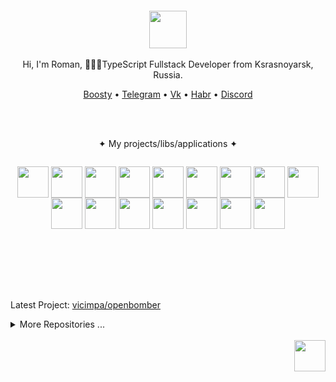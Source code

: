 <div align="center">
  <br/>
  <br/>
  <br/>
  <br/>
  <img width="60" height="60" src="https://github.com/vicimpa.png" />
  <br/>
  <br/>
  Hi, I'm Roman, 👨🏽‍💻TypeScript Fullstack Developer from Ksrasnoyarsk, Russia.
  <br/>
  <p>
    <a href="https://boosty.to/vic_dev">Boosty</a> • 
    <a href="https://t.me/vic_dev">Telegram</a> • 
    <a href="https://vk.com/vicimpa">Vk</a> • 
    <a href="https://career.habr.com/vic_dev">Habr</a> • 
    <a href="https://discord.com/users/658403244749488177">Discord</a>
  </p>
  <br>
  <br>

   ✦ My projects/libs/applications ✦
   <p style="display: inline-block">
    <a target="_blank" href="https://www.npmjs.com/package/@vicimpa/data-buffer"><img align="center" height="50" width="50" src="https://github.com/user-attachments/assets/4502f140-ab17-417b-9c12-88ead684222b"></a>
     <a target="_blank" href="https://www.npmjs.com/package/@vicimpa/data-pack"><img align="center" height="50" width="50" src="https://github.com/user-attachments/assets/b5f5e67d-dd32-45c2-90de-b4f12a35e7b8"></a>
     <a target="_blank" href="https://www.npmjs.com/package/@vicimpa/decorators"><img align="center" height="50" width="50" src="https://github.com/user-attachments/assets/f91b8f85-c636-4df5-8679-7c4670cf66e4"></a>
     <a target="_blank" href="https://www.npmjs.com/package/@vicimpa/easy-drag"><img align="center" height="50" width="50" src="https://github.com/user-attachments/assets/13b028ad-c879-454a-a36e-956374305466"></a>
     <a target="_blank" href="https://www.npmjs.com/package/@vicimpa/events"><img align="center" height="50" width="50" src="https://github.com/user-attachments/assets/632c3c78-0dce-440a-b514-9d10fbddba2b"></a>
     <a target="_blank" href="https://www.npmjs.com/package/@vicimpa/lib-vec2"><img align="center" height="50" width="50" src="https://github.com/user-attachments/assets/b5c2c18c-2eff-4382-ad65-7dce560307cc"></a>
     <a target="_blank" href="https://www.npmjs.com/package/@vicimpa/math"><img align="center" height="50" width="50" src="https://github.com/user-attachments/assets/a00c80cc-ebe7-4e8a-a74d-69d3d3796136"></a>
     <a target="_blank" href="https://www.npmjs.com/package/@vicimpa/nick-name"><img align="center" height="50" width="50" src="https://github.com/user-attachments/assets/96f43036-7396-4a9a-a1a7-66bbbe16df28"></a>
     <a target="_blank" href="https://www.npmjs.com/package/@vicimpa/observers"><img align="center" height="50" width="50" src="https://github.com/user-attachments/assets/76877ea1-7877-4f12-a26d-c61d1419a6d8"></a>
     <a target="_blank" href="https://www.npmjs.com/package/@vicimpa/perlin-noise"><img align="center" height="50" width="50" src="https://github.com/user-attachments/assets/d0489fbf-952b-4dd7-b74b-b8f4e4f0e858"></a>
     <a target="_blank" href="https://www.npmjs.com/package/@vicimpa/proto"><img align="center" height="50" width="50" src="https://github.com/user-attachments/assets/54d03a1e-f6c8-471c-b024-c4ffc7d1d948"></a>
     <a target="_blank" href="https://www.npmjs.com/package/@vicimpa/react-decorators"><img align="center" height="50" width="50" src="https://github.com/user-attachments/assets/d1876a80-02ed-40b1-97f5-d54ab4a784ce"></a>
     <a target="_blank" href="https://www.npmjs.com/package/@vicimpa/rsp"><img align="center" height="50" width="50" src="https://github.com/user-attachments/assets/55915d3a-da0c-46e8-bd20-4e9d966c3f92"></a>
     <a target="_blank" href="https://www.npmjs.com/package/@vicimpa/rubles"><img align="center" height="50" width="50" src="https://github.com/user-attachments/assets/8ff72897-a68c-4eb8-b0e0-f15f2426c2a4"></a>
     <a target="_blank" href="https://www.npmjs.com/package/@vicimpa/shared-state"><img align="center" height="50" width="50" src="https://github.com/user-attachments/assets/397f7c8b-2345-4f18-9c27-ebfecf408f62"></a>
     <a target="_blank" href="https://www.npmjs.com/package/@vicimpa/week-store"><img align="center" height="50" width="50" src="https://github.com/user-attachments/assets/d1a2455e-bc92-4845-83a3-c837326094d1"></a>
   </p>

  <br>
  <br>
  <br>
  <br>
  <br>
  <br>
</div>

<!--START_LAST_REPO-->
Latest Project: [vicimpa/openbomber](https://github.com/vicimpa/openbomber)
<!--END_LAST_REPO-->

<details>
<summary>More Repositories ...</summary>

<!--START_TABLE_REPOS-->
| Name | Homepage | Stars | Last Commit |
|-----------------------|--------------------------|--------|-------------|
| openbomber | [`#Homepage`](https://github.com/vicimpa/openbomber) | 88 | ![openbomber last commit](https://img.shields.io/github/last-commit/vicimpa/openbomber?style=flat&label=last) |
| chatroulette | [`#Homepage`](https://github.com/vicimpa/chatroulette) | 13 | ![chatroulette last commit](https://img.shields.io/github/last-commit/vicimpa/chatroulette?style=flat&label=last) |
| vicimpa-library | [`#Homepage`](https://github.com/vicimpa/vicimpa-library) | 12 | ![vicimpa-library last commit](https://img.shields.io/github/last-commit/vicimpa/vicimpa-library?style=flat&label=last) |
| scrappy-bird2 | [`#Homepage`](https://github.com/vicimpa/scrappy-bird2) | 5 | ![scrappy-bird2 last commit](https://img.shields.io/github/last-commit/vicimpa/scrappy-bird2?style=flat&label=last) |
| w-nodes | [`#Homepage`](https://github.com/vicimpa/w-nodes) | 4 | ![w-nodes last commit](https://img.shields.io/github/last-commit/vicimpa/w-nodes?style=flat&label=last) |
| my-player | [`#Homepage`](https://github.com/vicimpa/my-player) | 4 | ![my-player last commit](https://img.shields.io/github/last-commit/vicimpa/my-player?style=flat&label=last) |
| steam-confirmations | [`#Homepage`](https://github.com/vicimpa/steam-confirmations) | 3 | ![steam-confirmations last commit](https://img.shields.io/github/last-commit/vicimpa/steam-confirmations?style=flat&label=last) |
| processor-cpp | [`#Homepage`](https://github.com/vicimpa/processor-cpp) | 3 | ![processor-cpp last commit](https://img.shields.io/github/last-commit/vicimpa/processor-cpp?style=flat&label=last) |
| new-openbomber | [`#Homepage`](https://github.com/vicimpa/new-openbomber) | 3 | ![new-openbomber last commit](https://img.shields.io/github/last-commit/vicimpa/new-openbomber?style=flat&label=last) |
| console-clock | [`#Homepage`](https://github.com/vicimpa/console-clock) | 3 | ![console-clock last commit](https://img.shields.io/github/last-commit/vicimpa/console-clock?style=flat&label=last) |
| testworkfind | [`#Homepage`](https://github.com/vicimpa/testworkfind) | 2 | ![testworkfind last commit](https://img.shields.io/github/last-commit/vicimpa/testworkfind?style=flat&label=last) |
| snake-c- | [`#Homepage`](https://github.com/vicimpa/snake-c-) | 2 | ![snake-c- last commit](https://img.shields.io/github/last-commit/vicimpa/snake-c-?style=flat&label=last) |
| moviesearch | [`#Homepage`](https://github.com/vicimpa/moviesearch) | 2 | ![moviesearch last commit](https://img.shields.io/github/last-commit/vicimpa/moviesearch?style=flat&label=last) |
| discord-binary | [`#Homepage`](https://github.com/vicimpa/discord-binary) | 2 | ![discord-binary last commit](https://img.shields.io/github/last-commit/vicimpa/discord-binary?style=flat&label=last) |
| webaudio-playground | [`#Homepage`](https://github.com/vicimpa/webaudio-playground) | 1 | ![webaudio-playground last commit](https://img.shields.io/github/last-commit/vicimpa/webaudio-playground?style=flat&label=last) |
| vscode-material-darker | [`#Homepage`](https://github.com/vicimpa/vscode-material-darker) | 1 | ![vscode-material-darker last commit](https://img.shields.io/github/last-commit/vicimpa/vscode-material-darker?style=flat&label=last) |
| TomatoTimer | [`#Homepage`](https://github.com/vicimpa/TomatoTimer) | 1 | ![TomatoTimer last commit](https://img.shields.io/github/last-commit/vicimpa/TomatoTimer?style=flat&label=last) |
| tiktok-answer | [`#Homepage`](https://github.com/vicimpa/tiktok-answer) | 1 | ![tiktok-answer last commit](https://img.shields.io/github/last-commit/vicimpa/tiktok-answer?style=flat&label=last) |
| tic-tac-svelte | [`#Homepage`](https://github.com/vicimpa/tic-tac-svelte) | 1 | ![tic-tac-svelte last commit](https://img.shields.io/github/last-commit/vicimpa/tic-tac-svelte?style=flat&label=last) |
| tic-tac-php | [`#Homepage`](https://github.com/vicimpa/tic-tac-php) | 1 | ![tic-tac-php last commit](https://img.shields.io/github/last-commit/vicimpa/tic-tac-php?style=flat&label=last) |
| TestPlugin | [`#Homepage`](https://github.com/vicimpa/TestPlugin) | 1 | ![TestPlugin last commit](https://img.shields.io/github/last-commit/vicimpa/TestPlugin?style=flat&label=last) |
| test-video-work | [`#Homepage`](https://github.com/vicimpa/test-video-work) | 1 | ![test-video-work last commit](https://img.shields.io/github/last-commit/vicimpa/test-video-work?style=flat&label=last) |
| swc | [`#Homepage`](https://github.com/vicimpa/swc) | 1 | ![swc last commit](https://img.shields.io/github/last-commit/vicimpa/swc?style=flat&label=last) |
| snake-js | [`#Homepage`](https://github.com/vicimpa/snake-js) | 1 | ![snake-js last commit](https://img.shields.io/github/last-commit/vicimpa/snake-js?style=flat&label=last) |
| snake | [`#Homepage`](https://github.com/vicimpa/snake) | 1 | ![snake last commit](https://img.shields.io/github/last-commit/vicimpa/snake?style=flat&label=last) |
| ScrappyBird | [`#Homepage`](https://github.com/vicimpa/ScrappyBird) | 1 | ![ScrappyBird last commit](https://img.shields.io/github/last-commit/vicimpa/ScrappyBird?style=flat&label=last) |
| qiwi-sdk | [`#Homepage`](https://github.com/vicimpa/qiwi-sdk) | 1 | ![qiwi-sdk last commit](https://img.shields.io/github/last-commit/vicimpa/qiwi-sdk?style=flat&label=last) |
| preact-monaco-editor | [`#Homepage`](https://github.com/vicimpa/preact-monaco-editor) | 1 | ![preact-monaco-editor last commit](https://img.shields.io/github/last-commit/vicimpa/preact-monaco-editor?style=flat&label=last) |
| node-editor-2 | [`#Homepage`](https://github.com/vicimpa/node-editor-2) | 1 | ![node-editor-2 last commit](https://img.shields.io/github/last-commit/vicimpa/node-editor-2?style=flat&label=last) |
| node-editor | [`#Homepage`](https://github.com/vicimpa/node-editor) | 1 | ![node-editor last commit](https://img.shields.io/github/last-commit/vicimpa/node-editor?style=flat&label=last) |
| logo-particle-anim | [`#Homepage`](https://github.com/vicimpa/logo-particle-anim) | 1 | ![logo-particle-anim last commit](https://img.shields.io/github/last-commit/vicimpa/logo-particle-anim?style=flat&label=last) |
| lite-code-editor | [`#Homepage`](https://github.com/vicimpa/lite-code-editor) | 1 | ![lite-code-editor last commit](https://img.shields.io/github/last-commit/vicimpa/lite-code-editor?style=flat&label=last) |
| hbs-express | [`#Homepage`](https://github.com/vicimpa/hbs-express) | 1 | ![hbs-express last commit](https://img.shields.io/github/last-commit/vicimpa/hbs-express?style=flat&label=last) |
| graph-calc | [`#Homepage`](https://github.com/vicimpa/graph-calc) | 1 | ![graph-calc last commit](https://img.shields.io/github/last-commit/vicimpa/graph-calc?style=flat&label=last) |
| code-bench | [`#Homepage`](https://github.com/vicimpa/code-bench) | 1 | ![code-bench last commit](https://img.shields.io/github/last-commit/vicimpa/code-bench?style=flat&label=last) |
| browser-cli | [`#Homepage`](https://github.com/vicimpa/browser-cli) | 1 | ![browser-cli last commit](https://img.shields.io/github/last-commit/vicimpa/browser-cli?style=flat&label=last) |
| word-games-algorithm | [`#Homepage`](https://github.com/vicimpa/word-games-algorithm) | 0 | ![word-games-algorithm last commit](https://img.shields.io/github/last-commit/vicimpa/word-games-algorithm?style=flat&label=last) |
| windowed-ui | [`#Homepage`](https://github.com/vicimpa/windowed-ui) | 0 | ![windowed-ui last commit](https://img.shields.io/github/last-commit/vicimpa/windowed-ui?style=flat&label=last) |
| website | [`#Homepage`](https://github.com/vicimpa/website) | 0 | ![website last commit](https://img.shields.io/github/last-commit/vicimpa/website?style=flat&label=last) |
| weather | [`#Homepage`](https://github.com/vicimpa/weather) | 0 | ![weather last commit](https://img.shields.io/github/last-commit/vicimpa/weather?style=flat&label=last) |
| vscode-material-icon-theme | [`#Homepage`](https://github.com/vicimpa/vscode-material-icon-theme) | 0 | ![vscode-material-icon-theme last commit](https://img.shields.io/github/last-commit/vicimpa/vscode-material-icon-theme?style=flat&label=last) |
| ViteTilewindCSS | [`#Homepage`](https://github.com/vicimpa/ViteTilewindCSS) | 0 | ![ViteTilewindCSS last commit](https://img.shields.io/github/last-commit/vicimpa/ViteTilewindCSS?style=flat&label=last) |
| vite-plugin-react-swc | [`#Homepage`](https://github.com/vicimpa/vite-plugin-react-swc) | 0 | ![vite-plugin-react-swc last commit](https://img.shields.io/github/last-commit/vicimpa/vite-plugin-react-swc?style=flat&label=last) |
| vite-plugin-dart | [`#Homepage`](https://github.com/vicimpa/vite-plugin-dart) | 0 | ![vite-plugin-dart last commit](https://img.shields.io/github/last-commit/vicimpa/vite-plugin-dart?style=flat&label=last) |
| video-back | [`#Homepage`](https://github.com/vicimpa/video-back) | 0 | ![video-back last commit](https://img.shields.io/github/last-commit/vicimpa/video-back?style=flat&label=last) |
| vicimpa.github.io | [`#Homepage`](https://github.com/vicimpa/vicimpa.github.io) | 0 | ![vicimpa.github.io last commit](https://img.shields.io/github/last-commit/vicimpa/vicimpa.github.io?style=flat&label=last) |
| valibot | [`#Homepage`](https://github.com/vicimpa/valibot) | 0 | ![valibot last commit](https://img.shields.io/github/last-commit/vicimpa/valibot?style=flat&label=last) |
| valantis-test | [`#Homepage`](https://github.com/vicimpa/valantis-test) | 0 | ![valantis-test last commit](https://img.shields.io/github/last-commit/vicimpa/valantis-test?style=flat&label=last) |
| typescript-transform-paths | [`#Homepage`](https://github.com/vicimpa/typescript-transform-paths) | 0 | ![typescript-transform-paths last commit](https://img.shields.io/github/last-commit/vicimpa/typescript-transform-paths?style=flat&label=last) |
| types-canvas | [`#Homepage`](https://github.com/vicimpa/types-canvas) | 0 | ![types-canvas last commit](https://img.shields.io/github/last-commit/vicimpa/types-canvas?style=flat&label=last) |
| ts-node-opskins | [`#Homepage`](https://github.com/vicimpa/ts-node-opskins) | 0 | ![ts-node-opskins last commit](https://img.shields.io/github/last-commit/vicimpa/ts-node-opskins?style=flat&label=last) |
| trueLMAO | [`#Homepage`](https://github.com/vicimpa/trueLMAO) | 0 | ![trueLMAO last commit](https://img.shields.io/github/last-commit/vicimpa/trueLMAO?style=flat&label=last) |
| treegame-test | [`#Homepage`](https://github.com/vicimpa/treegame-test) | 0 | ![treegame-test last commit](https://img.shields.io/github/last-commit/vicimpa/treegame-test?style=flat&label=last) |
| tree-node | [`#Homepage`](https://github.com/vicimpa/tree-node) | 0 | ![tree-node last commit](https://img.shields.io/github/last-commit/vicimpa/tree-node?style=flat&label=last) |
| trash-signals | [`#Homepage`](https://github.com/vicimpa/trash-signals) | 0 | ![trash-signals last commit](https://img.shields.io/github/last-commit/vicimpa/trash-signals?style=flat&label=last) |
| tic-tac | [`#Homepage`](https://github.com/vicimpa/tic-tac) | 0 | ![tic-tac last commit](https://img.shields.io/github/last-commit/vicimpa/tic-tac?style=flat&label=last) |
| tetris | [`#Homepage`](https://github.com/vicimpa/tetris) | 0 | ![tetris last commit](https://img.shields.io/github/last-commit/vicimpa/tetris?style=flat&label=last) |
| test-work-gj | [`#Homepage`](https://github.com/vicimpa/test-work-gj) | 0 | ![test-work-gj last commit](https://img.shields.io/github/last-commit/vicimpa/test-work-gj?style=flat&label=last) |
| test-work | [`#Homepage`](https://github.com/vicimpa/test-work) | 0 | ![test-work last commit](https://img.shields.io/github/last-commit/vicimpa/test-work?style=flat&label=last) |
| test-vue3-task | [`#Homepage`](https://github.com/vicimpa/test-vue3-task) | 0 | ![test-vue3-task last commit](https://img.shields.io/github/last-commit/vicimpa/test-vue3-task?style=flat&label=last) |
| test-vercel-deploy | [`#Homepage`](https://github.com/vicimpa/test-vercel-deploy) | 0 | ![test-vercel-deploy last commit](https://img.shields.io/github/last-commit/vicimpa/test-vercel-deploy?style=flat&label=last) |
| test-test | [`#Homepage`](https://github.com/vicimpa/test-test) | 0 | ![test-test last commit](https://img.shields.io/github/last-commit/vicimpa/test-test?style=flat&label=last) |
| test-task | [`#Homepage`](https://github.com/vicimpa/test-task) | 0 | ![test-task last commit](https://img.shields.io/github/last-commit/vicimpa/test-task?style=flat&label=last) |
| test-stream | [`#Homepage`](https://github.com/vicimpa/test-stream) | 0 | ![test-stream last commit](https://img.shields.io/github/last-commit/vicimpa/test-stream?style=flat&label=last) |
| test-server | [`#Homepage`](https://github.com/vicimpa/test-server) | 0 | ![test-server last commit](https://img.shields.io/github/last-commit/vicimpa/test-server?style=flat&label=last) |
| test-react | [`#Homepage`](https://github.com/vicimpa/test-react) | 0 | ![test-react last commit](https://img.shields.io/github/last-commit/vicimpa/test-react?style=flat&label=last) |
| test-project | [`#Homepage`](https://github.com/vicimpa/test-project) | 0 | ![test-project last commit](https://img.shields.io/github/last-commit/vicimpa/test-project?style=flat&label=last) |
| test-preact | [`#Homepage`](https://github.com/vicimpa/test-preact) | 0 | ![test-preact last commit](https://img.shields.io/github/last-commit/vicimpa/test-preact?style=flat&label=last) |
| test-job | [`#Homepage`](https://github.com/vicimpa/test-job) | 0 | ![test-job last commit](https://img.shields.io/github/last-commit/vicimpa/test-job?style=flat&label=last) |
| Test-FE | [`#Homepage`](https://github.com/vicimpa/Test-FE) | 0 | ![Test-FE last commit](https://img.shields.io/github/last-commit/vicimpa/Test-FE?style=flat&label=last) |
| Test-BE | [`#Homepage`](https://github.com/vicimpa/Test-BE) | 0 | ![Test-BE last commit](https://img.shields.io/github/last-commit/vicimpa/Test-BE?style=flat&label=last) |
| terminus | [`#Homepage`](https://github.com/vicimpa/terminus) | 0 | ![terminus last commit](https://img.shields.io/github/last-commit/vicimpa/terminus?style=flat&label=last) |
| template-vite-ts | [`#Homepage`](https://github.com/vicimpa/template-vite-ts) | 0 | ![template-vite-ts last commit](https://img.shields.io/github/last-commit/vicimpa/template-vite-ts?style=flat&label=last) |
| tanks | [`#Homepage`](https://github.com/vicimpa/tanks) | 0 | ![tanks last commit](https://img.shields.io/github/last-commit/vicimpa/tanks?style=flat&label=last) |
| swelte-tic-tac-toe | [`#Homepage`](https://github.com/vicimpa/swelte-tic-tac-toe) | 0 | ![swelte-tic-tac-toe last commit](https://img.shields.io/github/last-commit/vicimpa/swelte-tic-tac-toe?style=flat&label=last) |
| SpaceEngineers | [`#Homepage`](https://github.com/vicimpa/SpaceEngineers) | 0 | ![SpaceEngineers last commit](https://img.shields.io/github/last-commit/vicimpa/SpaceEngineers?style=flat&label=last) |
| Soundux | [`#Homepage`](https://github.com/vicimpa/Soundux) | 0 | ![Soundux last commit](https://img.shields.io/github/last-commit/vicimpa/Soundux?style=flat&label=last) |
| social-net-client | [`#Homepage`](https://github.com/vicimpa/social-net-client) | 0 | ![social-net-client last commit](https://img.shields.io/github/last-commit/vicimpa/social-net-client?style=flat&label=last) |
| snake-python | [`#Homepage`](https://github.com/vicimpa/snake-python) | 0 | ![snake-python last commit](https://img.shields.io/github/last-commit/vicimpa/snake-python?style=flat&label=last) |
| slash-create | [`#Homepage`](https://github.com/vicimpa/slash-create) | 0 | ![slash-create last commit](https://img.shields.io/github/last-commit/vicimpa/slash-create?style=flat&label=last) |
| simple-svelte-ui | [`#Homepage`](https://github.com/vicimpa/simple-svelte-ui) | 0 | ![simple-svelte-ui last commit](https://img.shields.io/github/last-commit/vicimpa/simple-svelte-ui?style=flat&label=last) |
| simple-react-tabs | [`#Homepage`](https://github.com/vicimpa/simple-react-tabs) | 0 | ![simple-react-tabs last commit](https://img.shields.io/github/last-commit/vicimpa/simple-react-tabs?style=flat&label=last) |
| simple-hexagonal-render | [`#Homepage`](https://github.com/vicimpa/simple-hexagonal-render) | 0 | ![simple-hexagonal-render last commit](https://img.shields.io/github/last-commit/vicimpa/simple-hexagonal-render?style=flat&label=last) |
| simple-chat | [`#Homepage`](https://github.com/vicimpa/simple-chat) | 0 | ![simple-chat last commit](https://img.shields.io/github/last-commit/vicimpa/simple-chat?style=flat&label=last) |
| shared-state | [`#Homepage`](https://github.com/vicimpa/shared-state) | 0 | ![shared-state last commit](https://img.shields.io/github/last-commit/vicimpa/shared-state?style=flat&label=last) |
| script-composer | [`#Homepage`](https://github.com/vicimpa/script-composer) | 0 | ![script-composer last commit](https://img.shields.io/github/last-commit/vicimpa/script-composer?style=flat&label=last) |
| ruletka-demo | [`#Homepage`](https://github.com/vicimpa/ruletka-demo) | 0 | ![ruletka-demo last commit](https://img.shields.io/github/last-commit/vicimpa/ruletka-demo?style=flat&label=last) |
| RocketLauncher2 | [`#Homepage`](https://github.com/vicimpa/RocketLauncher2) | 0 | ![RocketLauncher2 last commit](https://img.shields.io/github/last-commit/vicimpa/RocketLauncher2?style=flat&label=last) |
| road-keys | [`#Homepage`](https://github.com/vicimpa/road-keys) | 0 | ![road-keys last commit](https://img.shields.io/github/last-commit/vicimpa/road-keys?style=flat&label=last) |
| regions-city | [`#Homepage`](https://github.com/vicimpa/regions-city) | 0 | ![regions-city last commit](https://img.shields.io/github/last-commit/vicimpa/regions-city?style=flat&label=last) |
| react-valtio-state | [`#Homepage`](https://github.com/vicimpa/react-valtio-state) | 0 | ![react-valtio-state last commit](https://img.shields.io/github/last-commit/vicimpa/react-valtio-state?style=flat&label=last) |
| react-todo-app | [`#Homepage`](https://github.com/vicimpa/react-todo-app) | 0 | ![react-todo-app last commit](https://img.shields.io/github/last-commit/vicimpa/react-todo-app?style=flat&label=last) |
| react-test-ffff | [`#Homepage`](https://github.com/vicimpa/react-test-ffff) | 0 | ![react-test-ffff last commit](https://img.shields.io/github/last-commit/vicimpa/react-test-ffff?style=flat&label=last) |
| react-signals-cart | [`#Homepage`](https://github.com/vicimpa/react-signals-cart) | 0 | ![react-signals-cart last commit](https://img.shields.io/github/last-commit/vicimpa/react-signals-cart?style=flat&label=last) |
| react-mapbox-gl | [`#Homepage`](https://github.com/vicimpa/react-mapbox-gl) | 0 | ![react-mapbox-gl last commit](https://img.shields.io/github/last-commit/vicimpa/react-mapbox-gl?style=flat&label=last) |
| racing-3d | [`#Homepage`](https://github.com/vicimpa/racing-3d) | 0 | ![racing-3d last commit](https://img.shields.io/github/last-commit/vicimpa/racing-3d?style=flat&label=last) |
| Quiz_Vue | [`#Homepage`](https://github.com/vicimpa/Quiz_Vue) | 0 | ![Quiz_Vue last commit](https://img.shields.io/github/last-commit/vicimpa/Quiz_Vue?style=flat&label=last) |
| public-keys | [`#Homepage`](https://github.com/vicimpa/public-keys) | 0 | ![public-keys last commit](https://img.shields.io/github/last-commit/vicimpa/public-keys?style=flat&label=last) |
| proxy6-api | [`#Homepage`](https://github.com/vicimpa/proxy6-api) | 0 | ![proxy6-api last commit](https://img.shields.io/github/last-commit/vicimpa/proxy6-api?style=flat&label=last) |
| project-templates | [`#Homepage`](https://github.com/vicimpa/project-templates) | 0 | ![project-templates last commit](https://img.shields.io/github/last-commit/vicimpa/project-templates?style=flat&label=last) |
| PLC-save-editor | [`#Homepage`](https://github.com/vicimpa/PLC-save-editor) | 0 | ![PLC-save-editor last commit](https://img.shields.io/github/last-commit/vicimpa/PLC-save-editor?style=flat&label=last) |
| pixel-tile-editor | [`#Homepage`](https://github.com/vicimpa/pixel-tile-editor) | 0 | ![pixel-tile-editor last commit](https://img.shields.io/github/last-commit/vicimpa/pixel-tile-editor?style=flat&label=last) |
| Parachute | [`#Homepage`](https://github.com/vicimpa/Parachute) | 0 | ![Parachute last commit](https://img.shields.io/github/last-commit/vicimpa/Parachute?style=flat&label=last) |
| pannellum | [`#Homepage`](https://github.com/vicimpa/pannellum) | 0 | ![pannellum last commit](https://img.shields.io/github/last-commit/vicimpa/pannellum?style=flat&label=last) |
| pairs | [`#Homepage`](https://github.com/vicimpa/pairs) | 0 | ![pairs last commit](https://img.shields.io/github/last-commit/vicimpa/pairs?style=flat&label=last) |
| openapi-typescript-codegen | [`#Homepage`](https://github.com/vicimpa/openapi-typescript-codegen) | 0 | ![openapi-typescript-codegen last commit](https://img.shields.io/github/last-commit/vicimpa/openapi-typescript-codegen?style=flat&label=last) |
| openapi-ts | [`#Homepage`](https://github.com/vicimpa/openapi-ts) | 0 | ![openapi-ts last commit](https://img.shields.io/github/last-commit/vicimpa/openapi-ts?style=flat&label=last) |
| obs-mac-virtualcam | [`#Homepage`](https://github.com/vicimpa/obs-mac-virtualcam) | 0 | ![obs-mac-virtualcam last commit](https://img.shields.io/github/last-commit/vicimpa/obs-mac-virtualcam?style=flat&label=last) |
| nodebestpractices | [`#Homepage`](https://github.com/vicimpa/nodebestpractices) | 0 | ![nodebestpractices last commit](https://img.shields.io/github/last-commit/vicimpa/nodebestpractices?style=flat&label=last) |
| node-ViGEmClient | [`#Homepage`](https://github.com/vicimpa/node-ViGEmClient) | 0 | ![node-ViGEmClient last commit](https://img.shields.io/github/last-commit/vicimpa/node-ViGEmClient?style=flat&label=last) |
| node-opskins-api | [`#Homepage`](https://github.com/vicimpa/node-opskins-api) | 0 | ![node-opskins-api last commit](https://img.shields.io/github/last-commit/vicimpa/node-opskins-api?style=flat&label=last) |
| new-bot | [`#Homepage`](https://github.com/vicimpa/new-bot) | 0 | ![new-bot last commit](https://img.shields.io/github/last-commit/vicimpa/new-bot?style=flat&label=last) |
| my-svelte-template | [`#Homepage`](https://github.com/vicimpa/my-svelte-template) | 0 | ![my-svelte-template last commit](https://img.shields.io/github/last-commit/vicimpa/my-svelte-template?style=flat&label=last) |
| my-site | [`#Homepage`](https://github.com/vicimpa/my-site) | 0 | ![my-site last commit](https://img.shields.io/github/last-commit/vicimpa/my-site?style=flat&label=last) |
| my-portfolio | [`#Homepage`](https://github.com/vicimpa/my-portfolio) | 0 | ![my-portfolio last commit](https://img.shields.io/github/last-commit/vicimpa/my-portfolio?style=flat&label=last) |
| mvc-bun | [`#Homepage`](https://github.com/vicimpa/mvc-bun) | 0 | ![mvc-bun last commit](https://img.shields.io/github/last-commit/vicimpa/mvc-bun?style=flat&label=last) |
| mod | [`#Homepage`](https://github.com/vicimpa/mod) | 0 | ![mod last commit](https://img.shields.io/github/last-commit/vicimpa/mod?style=flat&label=last) |
| mk3u-cheatch | [`#Homepage`](https://github.com/vicimpa/mk3u-cheatch) | 0 | ![mk3u-cheatch last commit](https://img.shields.io/github/last-commit/vicimpa/mk3u-cheatch?style=flat&label=last) |
| mini-tasks | [`#Homepage`](https://github.com/vicimpa/mini-tasks) | 0 | ![mini-tasks last commit](https://img.shields.io/github/last-commit/vicimpa/mini-tasks?style=flat&label=last) |
| minesweeper | [`#Homepage`](https://github.com/vicimpa/minesweeper) | 0 | ![minesweeper last commit](https://img.shields.io/github/last-commit/vicimpa/minesweeper?style=flat&label=last) |
| medium-parser | [`#Homepage`](https://github.com/vicimpa/medium-parser) | 0 | ![medium-parser last commit](https://img.shields.io/github/last-commit/vicimpa/medium-parser?style=flat&label=last) |
| material-theme-jetbrains | [`#Homepage`](https://github.com/vicimpa/material-theme-jetbrains) | 0 | ![material-theme-jetbrains last commit](https://img.shields.io/github/last-commit/vicimpa/material-theme-jetbrains?style=flat&label=last) |
| magic-render | [`#Homepage`](https://github.com/vicimpa/magic-render) | 0 | ![magic-render last commit](https://img.shields.io/github/last-commit/vicimpa/magic-render?style=flat&label=last) |
| lines-sort | [`#Homepage`](https://github.com/vicimpa/lines-sort) | 0 | ![lines-sort last commit](https://img.shields.io/github/last-commit/vicimpa/lines-sort?style=flat&label=last) |
| LearnPython | [`#Homepage`](https://github.com/vicimpa/LearnPython) | 0 | ![LearnPython last commit](https://img.shields.io/github/last-commit/vicimpa/LearnPython?style=flat&label=last) |
| jsmpeg | [`#Homepage`](https://github.com/vicimpa/jsmpeg) | 0 | ![jsmpeg last commit](https://img.shields.io/github/last-commit/vicimpa/jsmpeg?style=flat&label=last) |
| imgbb.js | [`#Homepage`](https://github.com/vicimpa/imgbb.js) | 0 | ![imgbb.js last commit](https://img.shields.io/github/last-commit/vicimpa/imgbb.js?style=flat&label=last) |
| image-render | [`#Homepage`](https://github.com/vicimpa/image-render) | 0 | ![image-render last commit](https://img.shields.io/github/last-commit/vicimpa/image-render?style=flat&label=last) |
| image-preloader | [`#Homepage`](https://github.com/vicimpa/image-preloader) | 0 | ![image-preloader last commit](https://img.shields.io/github/last-commit/vicimpa/image-preloader?style=flat&label=last) |
| html2canvas | [`#Homepage`](https://github.com/vicimpa/html2canvas) | 0 | ![html2canvas last commit](https://img.shields.io/github/last-commit/vicimpa/html2canvas?style=flat&label=last) |
| hls_wasm | [`#Homepage`](https://github.com/vicimpa/hls_wasm) | 0 | ![hls_wasm last commit](https://img.shields.io/github/last-commit/vicimpa/hls_wasm?style=flat&label=last) |
| hellcord-server-client | [`#Homepage`](https://github.com/vicimpa/hellcord-server-client) | 0 | ![hellcord-server-client last commit](https://img.shields.io/github/last-commit/vicimpa/hellcord-server-client?style=flat&label=last) |
| gtasagit | [`#Homepage`](https://github.com/vicimpa/gtasagit) | 0 | ![gtasagit last commit](https://img.shields.io/github/last-commit/vicimpa/gtasagit?style=flat&label=last) |
| graph-draw | [`#Homepage`](https://github.com/vicimpa/graph-draw) | 0 | ![graph-draw last commit](https://img.shields.io/github/last-commit/vicimpa/graph-draw?style=flat&label=last) |
| godot | [`#Homepage`](https://github.com/vicimpa/godot) | 0 | ![godot last commit](https://img.shields.io/github/last-commit/vicimpa/godot?style=flat&label=last) |
| gl-matrix | [`#Homepage`](https://github.com/vicimpa/gl-matrix) | 0 | ![gl-matrix last commit](https://img.shields.io/github/last-commit/vicimpa/gl-matrix?style=flat&label=last) |
| github-material-icons-extension | [`#Homepage`](https://github.com/vicimpa/github-material-icons-extension) | 0 | ![github-material-icons-extension last commit](https://img.shields.io/github/last-commit/vicimpa/github-material-icons-extension?style=flat&label=last) |
| freetype-js | [`#Homepage`](https://github.com/vicimpa/freetype-js) | 0 | ![freetype-js last commit](https://img.shields.io/github/last-commit/vicimpa/freetype-js?style=flat&label=last) |
| fake-library | [`#Homepage`](https://github.com/vicimpa/fake-library) | 0 | ![fake-library last commit](https://img.shields.io/github/last-commit/vicimpa/fake-library?style=flat&label=last) |
| EP8OfNxlVWLjTlPqxPQV | [`#Homepage`](https://github.com/vicimpa/EP8OfNxlVWLjTlPqxPQV) | 0 | ![EP8OfNxlVWLjTlPqxPQV last commit](https://img.shields.io/github/last-commit/vicimpa/EP8OfNxlVWLjTlPqxPQV?style=flat&label=last) |
| Emulatrix | [`#Homepage`](https://github.com/vicimpa/Emulatrix) | 0 | ![Emulatrix last commit](https://img.shields.io/github/last-commit/vicimpa/Emulatrix?style=flat&label=last) |
| eldorado-checker | [`#Homepage`](https://github.com/vicimpa/eldorado-checker) | 0 | ![eldorado-checker last commit](https://img.shields.io/github/last-commit/vicimpa/eldorado-checker?style=flat&label=last) |
| easy-parser | [`#Homepage`](https://github.com/vicimpa/easy-parser) | 0 | ![easy-parser last commit](https://img.shields.io/github/last-commit/vicimpa/easy-parser?style=flat&label=last) |
| easy-calc | [`#Homepage`](https://github.com/vicimpa/easy-calc) | 0 | ![easy-calc last commit](https://img.shields.io/github/last-commit/vicimpa/easy-calc?style=flat&label=last) |
| droidcam | [`#Homepage`](https://github.com/vicimpa/droidcam) | 0 | ![droidcam last commit](https://img.shields.io/github/last-commit/vicimpa/droidcam?style=flat&label=last) |
| DragTodo | [`#Homepage`](https://github.com/vicimpa/DragTodo) | 0 | ![DragTodo last commit](https://img.shields.io/github/last-commit/vicimpa/DragTodo?style=flat&label=last) |
| docs.korge.org | [`#Homepage`](https://github.com/vicimpa/docs.korge.org) | 0 | ![docs.korge.org last commit](https://img.shields.io/github/last-commit/vicimpa/docs.korge.org?style=flat&label=last) |
| discord.js.userbot | [`#Homepage`](https://github.com/vicimpa/discord.js.userbot) | 0 | ![discord.js.userbot last commit](https://img.shields.io/github/last-commit/vicimpa/discord.js.userbot?style=flat&label=last) |
| diplom | [`#Homepage`](https://github.com/vicimpa/diplom) | 0 | ![diplom last commit](https://img.shields.io/github/last-commit/vicimpa/diplom?style=flat&label=last) |
| data-viewer | [`#Homepage`](https://github.com/vicimpa/data-viewer) | 0 | ![data-viewer last commit](https://img.shields.io/github/last-commit/vicimpa/data-viewer?style=flat&label=last) |
| CoreCampPro | [`#Homepage`](https://github.com/vicimpa/CoreCampPro) | 0 | ![CoreCampPro last commit](https://img.shields.io/github/last-commit/vicimpa/CoreCampPro?style=flat&label=last) |
| codewars-tasks | [`#Homepage`](https://github.com/vicimpa/codewars-tasks) | 0 | ![codewars-tasks last commit](https://img.shields.io/github/last-commit/vicimpa/codewars-tasks?style=flat&label=last) |
| class-transformer | [`#Homepage`](https://github.com/vicimpa/class-transformer) | 0 | ![class-transformer last commit](https://img.shields.io/github/last-commit/vicimpa/class-transformer?style=flat&label=last) |
| chess-svelte | [`#Homepage`](https://github.com/vicimpa/chess-svelte) | 0 | ![chess-svelte last commit](https://img.shields.io/github/last-commit/vicimpa/chess-svelte?style=flat&label=last) |
| char-game | [`#Homepage`](https://github.com/vicimpa/char-game) | 0 | ![char-game last commit](https://img.shields.io/github/last-commit/vicimpa/char-game?style=flat&label=last) |
| cards-test | [`#Homepage`](https://github.com/vicimpa/cards-test) | 0 | ![cards-test last commit](https://img.shields.io/github/last-commit/vicimpa/cards-test?style=flat&label=last) |
| Calt-test | [`#Homepage`](https://github.com/vicimpa/Calt-test) | 0 | ![Calt-test last commit](https://img.shields.io/github/last-commit/vicimpa/Calt-test?style=flat&label=last) |
| calc-processing | [`#Homepage`](https://github.com/vicimpa/calc-processing) | 0 | ![calc-processing last commit](https://img.shields.io/github/last-commit/vicimpa/calc-processing?style=flat&label=last) |
| blabla-test-api | [`#Homepage`](https://github.com/vicimpa/blabla-test-api) | 0 | ![blabla-test-api last commit](https://img.shields.io/github/last-commit/vicimpa/blabla-test-api?style=flat&label=last) |
| battle_asserts | [`#Homepage`](https://github.com/vicimpa/battle_asserts) | 0 | ![battle_asserts last commit](https://img.shields.io/github/last-commit/vicimpa/battle_asserts?style=flat&label=last) |
| Audio-Input-Effects | [`#Homepage`](https://github.com/vicimpa/Audio-Input-Effects) | 0 | ![Audio-Input-Effects last commit](https://img.shields.io/github/last-commit/vicimpa/Audio-Input-Effects?style=flat&label=last) |
| apps | [`#Homepage`](https://github.com/vicimpa/apps) | 0 | ![apps last commit](https://img.shields.io/github/last-commit/vicimpa/apps?style=flat&label=last) |
| animation | [`#Homepage`](https://github.com/vicimpa/animation) | 0 | ![animation last commit](https://img.shields.io/github/last-commit/vicimpa/animation?style=flat&label=last) |
| 2048-game | [`#Homepage`](https://github.com/vicimpa/2048-game) | 0 | ![2048-game last commit](https://img.shields.io/github/last-commit/vicimpa/2048-game?style=flat&label=last) |
<!--END_TABLE_REPOS-->

</details>
<br />

<div align="right">
  <a href="https://discord.gg/hellcord">
    <img src="https://github.com/user-attachments/assets/4f293f56-6069-4a5f-854d-c0b4ea3783f0" height="50">
  </a>
</div>





